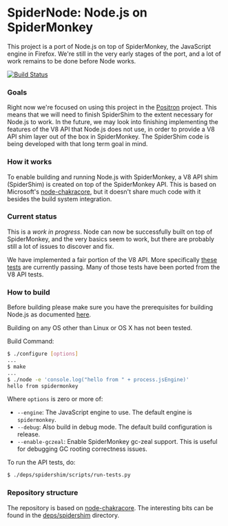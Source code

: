 SpiderNode: Node.js on SpiderMonkey
===
This project is a port of Node.js on top of SpiderMonkey, the JavaScript engine in Firefox. We're still in the very early stages of the port, and a lot of work remains to be done before Node works.

[![Build Status](https://travis-ci.org/mozilla/spidernode.svg?branch=master)](https://travis-ci.org/mozilla/spidernode)

### Goals
Right now we're focused on using this project in the [Positron](https://github.com/mozilla/positron) project.  This means that we will need to finish SpiderShim to the extent necessary for Node.js to work.  In the future, we may look into finishing implementing the features of the V8 API that Node.js does not use, in order to provide a V8 API shim layer out of the box in SpiderMonkey.  The SpiderShim code is being developed with that long term goal in mind.

### How it works
To enable building and running Node.js with SpiderMonkey, a V8 API shim (SpiderShim) is created on top of the SpiderMonkey API.  This is based on Microsoft's [node-chakracore](https://github.com/nodejs/node-chakracore), but it doesn't share much code with it besides the build system integration.

### Current status
This is a _work in progress_.  Node can now be successfully built on top of SpiderMonkey, and the very basics seem to work, but there are probably still a lot of issues to discover and fix.

We have implemented a fair portion of the V8 API.  More specifically [these tests](https://github.com/mozilla/spidernode/blob/master/deps/spidershim/test) are currently passing.  Many of those tests have been ported from the V8 API tests.

### How to build
Before building please make sure you have the prerequisites for building Node.js as documented [here](https://github.com/nodejs/node/blob/master/BUILDING.md).

Building on any OS other than Linux or OS X has not been tested.

Build Command:
```bash
$ ./configure [options]
...
$ make
...
$ ./node -e 'console.log("hello from " + process.jsEngine)'
hello from spidermonkey
```

Where `options` is zero or more of:
* `--engine`: The JavaScript engine to use.  The default engine is `spidermonkey`.
* `--debug`: Also build in debug mode.  The default build configuration is release.
* `--enable-gczeal`: Enable SpiderMonkey gc-zeal support.  This is useful for debugging GC rooting correctness issues.

To run the API tests, do:

```bash
$ ./deps/spidershim/scripts/run-tests.py
```

### Repository structure
The repository is based on [node-chakracore](https://github.com/nodejs/node-chakracore).  The interesting bits can be found in the [deps/spidershim](https://github.com/mozilla/spidernode/tree/master/deps/spidershim) directory.
